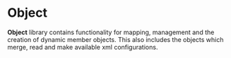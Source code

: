 # Object

**Object** library contains functionality for mapping, management and the creation of dynamic member objects.
This also includes the objects which merge, read and make available xml configurations.